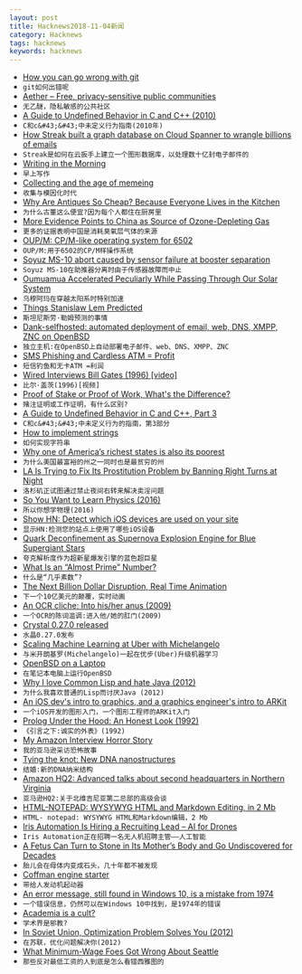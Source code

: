 ```yaml
---
layout: post
title: Hacknews2018-11-04新闻
category: Hacknews
tags: hacknews
keywords: hacknews
---
```




- [How you can go wrong with git](https://adityasridhar.com/posts/how-you-can-go-wrong-with-git)
- `git如何出错呢`
- [Aether – Free, privacy-sensitive public communities](https://getaether.net)
- `无乙醚，隐私敏感的公共社区`
- [A Guide to Undefined Behavior in C and C&#43;&#43; (2010)](https://blog.regehr.org/archives/213)
- `C和c&#43;&#43;中未定义行为指南(2010年)`
- [How Streak built a graph database on Cloud Spanner to wrangle billions of emails](https://cloud.google.com/blog/products/databases/how-streak-built-a-graph-database-on-cloud-spanner-to-wrangle-billions-of-emails)
- `Streak是如何在云扳手上建立一个图形数据库，以处理数十亿封电子邮件的`
- [Writing in the Morning](https://www.gwern.net/Morning-writing)
- `早上写作`
- [Collecting and the age of memeing](http://www.ecns.cn/news/culture/2018-09-19/detail-ifyyehna1446070.shtml)
- `收集与模因化时代`
- [Why Are Antiques So Cheap? Because Everyone Lives in the Kitchen](https://www.nytimes.com/2018/10/26/arts/design/antiques-home-living.html)
- `为什么古董这么便宜?因为每个人都住在厨房里`
- [More Evidence Points to China as Source of Ozone-Depleting Gas](https://www.nytimes.com/2018/11/03/climate/china-ozone-cfcs.html)
- `更多的证据表明中国是消耗臭氧层气体的来源`
- [OUP/M: CP/M-like operating system for 6502](https://github.com/option8/OUP-M)
- `OUP/M:用于6502的CP/M样操作系统`
- [Soyuz MS-10 abort caused by sensor failure at booster separation](https://www.nasaspaceflight.com/2018/11/soyuz-ms-10-abort-sensor-failure-booster-separation/)
- `Soyuz MS-10在助推器分离时由于传感器故障而中止`
- [Oumuamua Accelerated Peculiarly While Passing Through Our Solar System](https://arxiv.org/abs/1810.11490)
- `乌穆阿玛在穿越太阳系时特别加速`
- [Things Stanislaw Lem Predicted](https://culture.pl/en/article/13-things-lem-predicted-about-the-future-we-live-in)
- `斯坦尼斯劳·勒姆预测的事情`
- [Dank-selfhosted: automated deployment of email, web, DNS, XMPP, ZNC on OpenBSD](https://github.com/cullum/dank-selfhosted)
- `独立主机:在OpenBSD上自动部署电子邮件、web、DNS、XMPP、ZNC`
- [SMS Phishing and Cardless ATM = Profit](https://krebsonsecurity.com/2018/11/sms-phishing-cardless-atm-profit/)
- `短信钓鱼和无卡ATM =利润`
- [Wired Interviews Bill Gates (1996) [video]](https://m.youtube.com/watch?v=VFFlO7yBIBM)
- `比尔·盖茨(1996)[视频]`
- [Proof of Stake or Proof of Work, What&#39;s the Difference?](https://www.dapp.com/article/proof-of-stake-or-proof-of-work-whats-the-difference)
- `赌注证明或工作证明，有什么区别?`
- [A Guide to Undefined Behavior in C and C&#43;&#43;, Part 3](https://blog.regehr.org/archives/232)
- `C和c&#43;&#43;中未定义行为的指南，第3部分`
- [How to implement strings](http://beza1e1.tuxen.de/strings.html)
- `如何实现字符串`
- [Why one of America’s richest states is also its poorest](https://www.economist.com/united-states/2018/10/27/why-one-of-americas-richest-states-is-also-its-poorest)
- `为什么美国最富裕的州之一同时也是最贫穷的州`
- [LA Is Trying to Fix Its Prostitution Problem by Banning Right Turns at Night](http://www.thedrive.com/news/24324/la-is-trying-to-fix-its-prostitution-problem-by-banning-right-turns-at-night-and-it-might-be-working)
- `洛杉矶正试图通过禁止夜间右转来解决卖淫问题`
- [So You Want to Learn Physics (2016)](https://www.susanjfowler.com/blog/2016/8/13/so-you-want-to-learn-physics)
- `所以你想学物理(2016)`
- [Show HN: Detect which iOS devices are used on your site](https://www.dieulot.fr/idevice)
- `显示HN:检测您的站点上使用了哪些iOS设备`
- [Quark Deconfinement as Supernova Explosion Engine for Blue Supergiant Stars](https://www.nature.com/articles/s41550-018-0583-0.epdf?referrer_access_token=FJTvi-qwzzjDcjq4qeVOrdRgN0jAjWel9jnR3ZoTv0MmP3dcmt4saCNPlKIe9T_VRvav27cLGXixLBWH-MIvc6iJTt63jWwxy9LhYS0aC_TAH4ZyLM48xb58-N-2ye72YkVlbTsv3ZF0W55l0Vwk_LZz6vsw3N7-cnFR81wDOUpfYhs7v0xEGSO-xFuU4y1nFa1XZ6LBNXwPafW7M9R0S_IKrSq1xocNZTie7BjTzJNAqiC2QbwCX5GQYZ3DoikZBE6rzNq_0q6NadhC12g29EN5Q0H-TdlFEfbb9eS7HLw%3D&amp;tracking_referrer=physicsworld.com)
- `夸克解析度作为超新星爆发引擎的蓝色超巨星`
- [What Is an “Almost Prime” Number?](https://blogs.scientificamerican.com/roots-of-unity/what-is-an-almost-prime-number/)
- `什么是“几乎素数”?`
- [The Next Billion Dollar Disruption, Real Time Animation](https://www.inc.com/geoffrey-james/the-next-billion-dollar-disruption-you-read-about-it-here-first.html)
- `下一个10亿美元的颠覆，实时动画`
- [An OCR cliche: Into his/her anus (2009)](https://wraabe.wordpress.com/2009/03/07/an-ocr-cliche-into-hisher-anus/)
- `一个OCR的陈词滥调:进入他/她的肛门(2009)`
- [Crystal 0.27.0 released](https://crystal-lang.org/2018/11/01/crystal-0.27.0-released.html)
- `水晶0.27.0发布`
- [Scaling Machine Learning at Uber with Michelangelo](https://eng.uber.com/scaling-michelangelo/)
- `与米开朗基罗(Michelangelo)一起在优步(Uber)升级机器学习`
- [OpenBSD on a Laptop](https://www.c0ffee.net/blog/openbsd-on-a-laptop/)
- `在笔记本电脑上运行OpenBSD`
- [Why I love Common Lisp and hate Java (2012)](https://kuomarc.wordpress.com/2012/01/27/why-i-love-common-lisp-and-hate-java/)
- `为什么我喜欢普通的Lisp而讨厌Java (2012)`
- [An iOS dev&#39;s intro to graphics, and a graphics engineer&#39;s intro to ARKit](https://medium.com/@maxxfrazer/arkit-scenekit-geometries-tutorial-part-2-ff315d8d7030)
- `一个iOS开发的图形入门，一个图形工程师的ARKit入门`
- [Prolog Under the Hood: An Honest Look (1992)](https://www.amzi.com/articles/prolog_under_the_hood.htm)
- `《引言之下:诚实的外表》(1992)`
- [My Amazon Interview Horror Story](https://www.igorkromin.net/index.php/2018/11/04/my-amazon-interview-horror-story/)
- `我的亚马逊采访恐怖故事`
- [Tying the knot: New DNA nanostructures](https://phys.org/news/2018-11-tying-dna-nanostructures.html)
- `结婚:新的DNA纳米结构`
- [Amazon HQ2: Advanced talks about second headquarters in Northern Virginia](https://www.washingtonpost.com/local/amazon-in-advanced-talks-about-putting-hq2-in-northern-virginia-those-close-to-process-say/2018/11/02/9be831d6-d7c0-11e8-aeb7-ddcad4a0a54e_story.html)
- `亚马逊HQ2:关于北维吉尼亚第二总部的高级会谈`
- [HTML-NOTEPAD: WYSYWYG HTML and Markdown Editing, in 2 Mb](https://html-notepad.com/)
- `HTML- notepad: WYSYWYG HTML和Markdown编辑，2 Mb`
- [Iris Automation Is Hiring a Recruiting Lead – AI for Drones](http://www.irisonboard.com/careers/)
- `Iris Automation正在招聘一名无人机招聘主管——人工智能`
- [A Fetus Can Turn to Stone in Its Mother’s Body and Go Undiscovered for Decades](https://www.atlasobscura.com/articles/what-is-a-stone-baby)
- `胎儿会在母体内变成石头，几十年都不被发现`
- [Coffman engine starter](https://en.wikipedia.org/wiki/Coffman_engine_starter)
- `带给人发动机起动器`
- [An error message, still found in Windows 10, is a mistake from 1974](https://threadreaderapp.com/thread/1058676834940776450.html)
- `一个错误信息，仍然可以在Windows 10中找到，是1974年的错误`
- [Academia is a cult?](https://www.washingtonpost.com/outlook/academia-is-a-cult/2018/10/31/eea787a0-bd08-11e8-b7d2-0773aa1e33da_story.html?noredirect=on)
- `学术界是邪教?`
- [In Soviet Union, Optimization Problem Solves You (2012)](http://crookedtimber.org/2012/05/30/in-soviet-union-optimization-problem-solves-you/)
- `在苏联，优化问题解决你(2012)`
- [What Minimum-Wage Foes Got Wrong About Seattle](https://www.bloombergquint.com/view/what-minimum-wage-foes-got-wrong-about-seattle#gs.n8hwiG0)
- `那些反对最低工资的人到底是怎么看错西雅图的`


